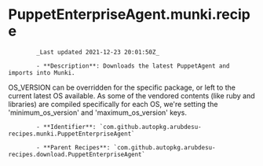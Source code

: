 # PuppetEnterpriseAgent.munki.recipe

            _Last updated 2021-12-23 20:01:50Z_

            - **Description**: Downloads the latest PuppetAgent and imports into Munki.

OS_VERSION can be overridden for the specific package, or left to the current
latest OS available. As some of the vendored contents (like ruby and libraries) are compiled
specifically for each OS, we're setting the 'minimum_os_version' and 'maximum_os_version' keys.

            - **Identifier**: `com.github.autopkg.arubdesu-recipes.munki.PuppetEnterpriseAgent`

            - **Parent Recipes**: `com.github.autopkg.arubdesu-recipes.download.PuppetEnterpriseAgent`
